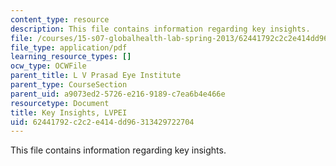 ```yaml
---
content_type: resource
description: This file contains information regarding key insights.
file: /courses/15-s07-globalhealth-lab-spring-2013/62441792c2c2e414dd96313429722704_MIT15_S07S13_key_insig_lvp.pdf
file_type: application/pdf
learning_resource_types: []
ocw_type: OCWFile
parent_title: L V Prasad Eye Institute
parent_type: CourseSection
parent_uid: a9073ed2-5726-e216-9189-c7ea6b4e466e
resourcetype: Document
title: Key Insights, LVPEI
uid: 62441792-c2c2-e414-dd96-313429722704
---
```

This file contains information regarding key insights.

